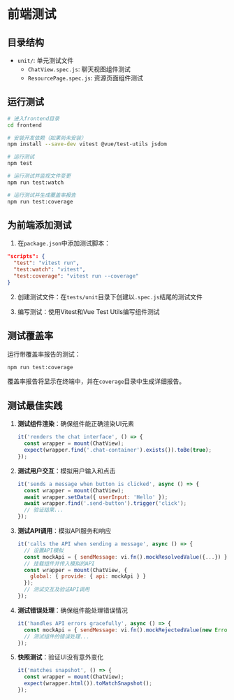 # 前端测试

## 目录结构
- `unit/`: 单元测试文件
  - `ChatView.spec.js`: 聊天视图组件测试
  - `ResourcePage.spec.js`: 资源页面组件测试

## 运行测试
```bash
# 进入frontend目录
cd frontend

# 安装开发依赖（如果尚未安装）
npm install --save-dev vitest @vue/test-utils jsdom

# 运行测试
npm test

# 运行测试并监视文件变更
npm run test:watch

# 运行测试并生成覆盖率报告
npm run test:coverage
```

## 为前端添加测试

1. 在`package.json`中添加测试脚本：
```json
"scripts": {
  "test": "vitest run",
  "test:watch": "vitest",
  "test:coverage": "vitest run --coverage"
}
```

2. 创建测试文件：在`tests/unit`目录下创建以`.spec.js`结尾的测试文件

3. 编写测试：使用Vitest和Vue Test Utils编写组件测试

## 测试覆盖率

运行带覆盖率报告的测试：
```bash
npm run test:coverage
```

覆盖率报告将显示在终端中，并在`coverage`目录中生成详细报告。

## 测试最佳实践

1. **测试组件渲染**：确保组件能正确渲染UI元素
   ```javascript
   it('renders the chat interface', () => {
     const wrapper = mount(ChatView);
     expect(wrapper.find('.chat-container').exists()).toBe(true);
   });
   ```

2. **测试用户交互**：模拟用户输入和点击
   ```javascript
   it('sends a message when button is clicked', async () => {
     const wrapper = mount(ChatView);
     await wrapper.setData({ userInput: 'Hello' });
     await wrapper.find('.send-button').trigger('click');
     // 验证结果...
   });
   ```

3. **测试API调用**：模拟API服务和响应
   ```javascript
   it('calls the API when sending a message', async () => {
     // 设置API模拟
     const mockApi = { sendMessage: vi.fn().mockResolvedValue({...}) };
     // 挂载组件并传入模拟的API
     const wrapper = mount(ChatView, {
       global: { provide: { api: mockApi } }
     });
     // 测试交互及验证API调用
   });
   ```

4. **测试错误处理**：确保组件能处理错误情况
   ```javascript
   it('handles API errors gracefully', async () => {
     const mockApi = { sendMessage: vi.fn().mockRejectedValue(new Error('API Error')) };
     // 测试组件的错误处理...
   });
   ```

5. **快照测试**：验证UI没有意外变化
   ```javascript
   it('matches snapshot', () => {
     const wrapper = mount(ChatView);
     expect(wrapper.html()).toMatchSnapshot();
   });
   ```
